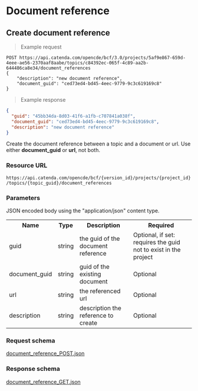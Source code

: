 # Document reference

## Create document reference

> Example request

```http
POST https://api.catenda.com/opencde/bcf/3.0/projects/5af9e867-659d-4eee-ae56-2370aaf8aabe/topics/c84392ec-065f-4c89-aa2b-644486ca8e34/document_references
{
    "description": "new document reference",
    "document_guid": "ced73ed4-bd45-4eec-9779-9c3c619169c8"
}
```

> Example response

```json
{
  "guid": "45bb34da-8d03-41f6-a1fb-c707841a038f",
  "document_guid": "ced73ed4-bd45-4eec-9779-9c3c619169c8",
  "description": "new document reference"
}
```

Create the document reference between a topic and a document or url. Use either **document_guid** or **url**, not both.

### Resource URL

`https://api.catenda.com/opencde/bcf/{version_id}/projects/{project_id}/topics/{topic_guid}/document_references`

### Parameters

JSON encoded body using the "application/json" content type.

<table class="table">
    <tr><th>Name</th><th>Type</th><th>Description</th><th>Required</th></tr>
    <tr>
        <td>guid</td>
        <td>string</td>
        <td>the guid of the document reference</td>
        <td>Optional, if set: requires the guid not to exist in the project</td>
    </tr>
    <tr>
        <td>document_guid</td>
        <td>string</td>
        <td>guid of the existing document</td>
        <td>Optional</td>
    </tr>
    <tr>
        <td>url</td>
        <td>string</td>
        <td>the referenced url</td>
        <td>Optional</td>
    </tr>
    <tr>
        <td>description</td>
        <td>string</td>
        <td>description the reference to create</td>
        <td>Optional</td>
    </tr>
</table>

### Request schema

[document_reference_POST.json](https://github.com/buildingSMART/BCF-API/blob/release_3_0/Schemas_draft-03/Collaboration/DocumentReference/document_reference_POST.json)

### Response schema

[document_reference_GET.json](https://github.com/buildingSMART/BCF-API/blob/release_3_0/Schemas_draft-03/Collaboration/DocumentReference/document_reference_GET.json)
